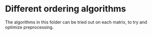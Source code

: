 # Different ordering algorithms
The algorithms in this folder can be tried out on each matrix, to try and optimize preprocessing.
